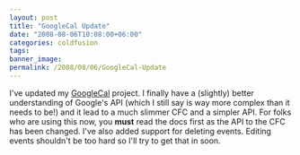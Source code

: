 ```yaml
---
layout: post
title: "GoogleCal Update"
date: "2008-08-06T10:08:00+06:00"
categories: coldfusion 
tags: 
banner_image: 
permalink: /2008/08/06/GoogleCal-Update
---
```


I've updated my <a href="http://googlecal.riaforge.org/">GoogleCal</a> project. I finally have a (slightly) better understanding of Google's API (which I still say is way more complex than it needs to be!) and it lead to a much slimmer CFC and a simpler API. For folks who are using this now, you <b>must</b> read the docs first as the API to the CFC has been changed. I've also added support for deleting events. Editing events shouldn't be too hard so I'll try to get that in soon.